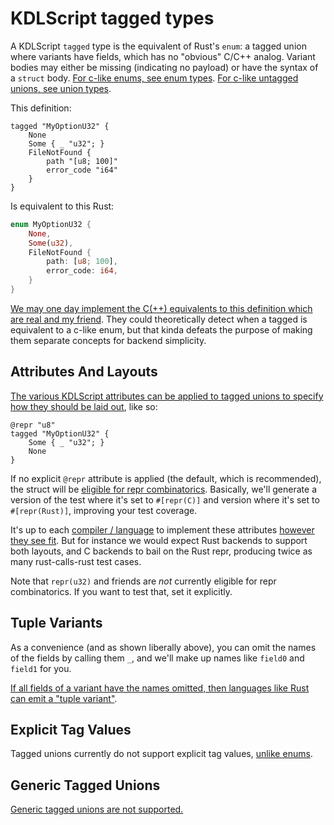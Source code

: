 # KDLScript tagged types

A KDLScript `tagged` type is the equivalent of Rust's `enum`: a tagged union where variants have fields, which has no "obvious" C/C++ analog. Variant bodies may either be missing (indicating no payload) or have the syntax of a `struct` body. [For c-like enums, see enum types](./enum.md). [For c-like untagged unions, see union types](./union.md).

This definition:

```kdl
tagged "MyOptionU32" {
    None
    Some { _ "u32"; }
    FileNotFound {
        path "[u8; 100]"
        error_code "i64"
    }
}
```

Is equivalent to this Rust:

```rust
enum MyOptionU32 {
    None,
    Some(u32),
    FileNotFound {
        path: [u8; 100],
        error_code: i64,
    }
}
```

[We may one day implement the C(++) equivalents to this definition which are real and my friend](https://github.com/Gankra/abi-cafe/issues/28). They could theoretically detect when a tagged is equivalent to a c-like enum, but that kinda defeats the purpose of making them separate concepts for backend simplicity.



## Attributes And Layouts

[The various KDLScript attributes can be applied to tagged unions to specify how they should be laid out](../attributes.md), like so:

```kdl
@repr "u8"
tagged "MyOptionU32" {
    Some { _ "u32"; }
    None
}
```

If no explicit `@repr` attribute is applied (the default, which is recommended), the struct will be [eligible for repr combinatorics](../../harness/combos/reprs.md). Basically, we'll generate a version of the test where it's set to `#[repr(C)]` and version where it's set to `#[repr(Rust)]`, improving your test coverage.

It's up to each [compiler / language](../../harness/combos/impls.md) to implement these attributes [however they see fit](../../harness/generate.md). But for instance we would expect Rust backends to support both layouts, and C backends to bail on the Rust repr, producing twice as many rust-calls-rust test cases.

Note that `repr(u32)` and friends are *not* currently eligible for repr combinatorics. If you want to test that, set it explicitly.



## Tuple Variants

As a convenience (and as shown liberally above), you can omit the names of the fields by calling them `_`, and we'll make up names like `field0` and `field1` for you.

[If all fields of a variant have the names omitted, then languages like Rust can emit a "tuple variant"](https://github.com/Gankra/abi-cafe/issues/25).



## Explicit Tag Values

Tagged unions currently do not support explicit tag values, [unlike enums](./enum.md#explicit-tag-values).



## Generic Tagged Unions

[Generic tagged unions are not supported.](https://github.com/Gankra/abi-cafe/issues/50)


